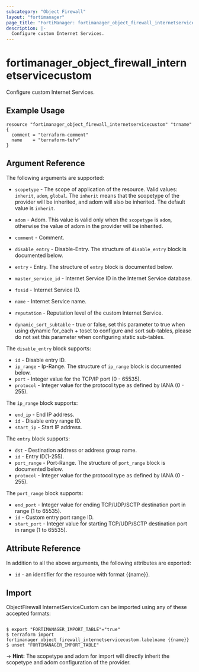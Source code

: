```yaml
---
subcategory: "Object Firewall"
layout: "fortimanager"
page_title: "FortiManager: fortimanager_object_firewall_internetservicecustom"
description: |-
  Configure custom Internet Services.
---
```


# fortimanager_object_firewall_internetservicecustom
Configure custom Internet Services.

## Example Usage

```hcl
resource "fortimanager_object_firewall_internetservicecustom" "trname" {
  comment = "terraform-comment"
  name    = "terraform-tefv"
}
```

## Argument Reference


The following arguments are supported:

* `scopetype` - The scope of application of the resource. Valid values: `inherit`, `adom`, `global`. The `inherit` means that the scopetype of the provider will be inherited, and adom will also be inherited. The default value is `inherit`.
* `adom` - Adom. This value is valid only when the `scopetype` is `adom`, otherwise the value of adom in the provider will be inherited.

* `comment` - Comment.
* `disable_entry` - Disable-Entry. The structure of `disable_entry` block is documented below.
* `entry` - Entry. The structure of `entry` block is documented below.
* `master_service_id` - Internet Service ID in the Internet Service database.
* `fosid` - Internet Service ID.
* `name` - Internet Service name.
* `reputation` - Reputation level of the custom Internet Service.
* `dynamic_sort_subtable` - true or false, set this parameter to true when using dynamic for_each + toset to configure and sort sub-tables, please do not set this parameter when configuring static sub-tables.

The `disable_entry` block supports:

* `id` - Disable entry ID.
* `ip_range` - Ip-Range. The structure of `ip_range` block is documented below.
* `port` - Integer value for the TCP/IP port (0 - 65535).
* `protocol` - Integer value for the protocol type as defined by IANA (0 - 255).

The `ip_range` block supports:

* `end_ip` - End IP address.
* `id` - Disable entry range ID.
* `start_ip` - Start IP address.

The `entry` block supports:

* `dst` - Destination address or address group name.
* `id` - Entry ID(1-255).
* `port_range` - Port-Range. The structure of `port_range` block is documented below.
* `protocol` - Integer value for the protocol type as defined by IANA (0 - 255).

The `port_range` block supports:

* `end_port` - Integer value for ending TCP/UDP/SCTP destination port in range (1 to 65535).
* `id` - Custom entry port range ID.
* `start_port` - Integer value for starting TCP/UDP/SCTP destination port in range (1 to 65535).


## Attribute Reference

In addition to all the above arguments, the following attributes are exported:
* `id` - an identifier for the resource with format {{name}}.

## Import

ObjectFirewall InternetServiceCustom can be imported using any of these accepted formats:
```

$ export "FORTIMANAGER_IMPORT_TABLE"="true"
$ terraform import fortimanager_object_firewall_internetservicecustom.labelname {{name}}
$ unset "FORTIMANAGER_IMPORT_TABLE"
```
-> **Hint:** The scopetype and adom for import will directly inherit the scopetype and adom configuration of the provider.
